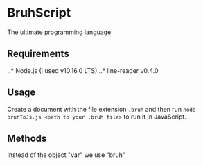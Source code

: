 # BruhScript
The ultimate programming language

## Requirements
..* Node.js (I used v10.16.0 LTS)
..* line-reader v0.4.0

## Usage
Create a document with the file extension `.bruh` and then run `node bruhToJs.js <path to your .bruh file>` to run it in JavaScript.

## Methods
Instead of the object "var" we use "bruh"


